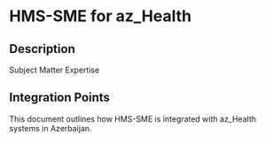 # HMS-SME for az_Health

## Description

Subject Matter Expertise

## Integration Points

This document outlines how HMS-SME is integrated with az_Health systems in Azerbaijan.
